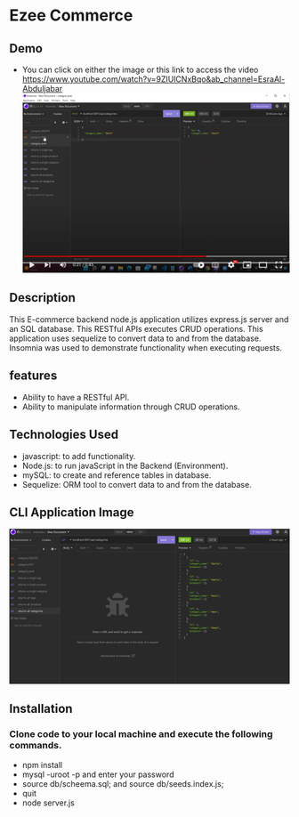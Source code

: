# Ezee Commerce
 ## Demo
  - You can click on either the image or this link to access the video https://www.youtube.com/watch?v=9ZIUlCNxBqo&ab_channel=EsraAl-Abduljabar
 [![IMAGE ALT TEXT](assets/images/1.png)](https://www.youtube.com/watch?v=9ZIUlCNxBqo&ab_channel=EsraAl-Abduljabar "readme")

## Description
This E-commerce backend node.js application utilizes express.js server and an SQL database. This RESTful APIs executes CRUD operations. This application uses sequelize to convert data to and from the database. Insomnia was used to demonstrate functionality when executing requests.
## features
- Ability to have a RESTful API.
- Ability to manipulate information through CRUD operations.
## Technologies Used
- javascript: to add functionality.
- Node.js: to run javaScript in the Backend (Environment).
- mySQL: to create and reference tables in database.
- Sequelize: ORM tool to convert data to and from the database.

## CLI Application Image
![CLI application](assets/images/2.png "Final Look")
## Installation
### Clone code to your local machine and execute the following commands.
- npm install
- mysql -uroot -p and enter your password
- source db/scheema.sql; and source db/seeds.index.js;
- quit 
- node server.js
